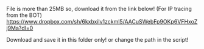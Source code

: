 File is more than 25MB so, download it from the link below!
(For IP tracing from the BOT)
https://www.dropbox.com/sh/6kxbxilv1zckml5/AACuSWebFp9OKp6VFHxoZj9Ma?dl=0

Download and save it in this folder only! or change the path in the script!
